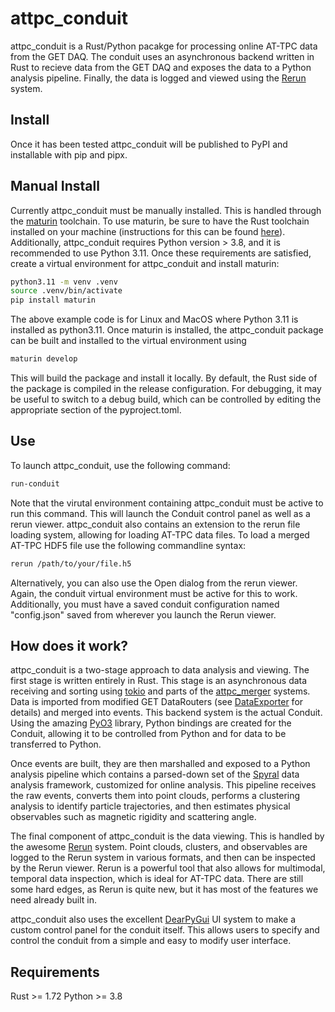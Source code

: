 # attpc_conduit

attpc_conduit is a Rust/Python pacakge for processing online AT-TPC data from the GET DAQ. The conduit uses an asynchronous backend written in Rust to recieve data from the GET DAQ and exposes the data to a Python analysis pipeline. Finally, the data is logged and viewed using the [Rerun](https://rerun.io) system.

## Install

Once it has been tested attpc_conduit will be published to PyPI and installable with pip and pipx.

## Manual Install

Currently attpc_conduit must be manually installed. This is handled through the [maturin](https://github.com/PyO3/maturin) toolchain. To use maturin, be sure to have the Rust toolchain installed on your machine (instructions for this can be found [here](https://rust-lang.org/tools/install)). Additionally, attpc_conduit requires Python version > 3.8, and it is recommended to use Python 3.11. Once these requirements are satisfied, create a virtual environment for attpc_conduit and install maturin:

```bash
python3.11 -m venv .venv
source .venv/bin/activate
pip install maturin
```

The above example code is for Linux and MacOS where Python 3.11 is installed as python3.11. Once maturin is installed, the attpc_conduit package can be built and installed to the virtual environment using

```bash
maturin develop
```

This will build the package and install it locally. By default, the Rust side of the package is compiled in the release configuration. For debugging, it may be useful to switch to a debug build, which can be controlled by editing the appropriate section of the pyproject.toml.

## Use

To launch attpc_conduit, use the following command:

```bash
run-conduit
```

Note that the virutal environment containing attpc_conduit must be active to run this command. This will launch the Conduit control panel as well as a rerun viewer. attpc_conduit also contains an extension to the rerun file loading system, allowing for loading AT-TPC data files. To load a merged AT-TPC HDF5 file use the following commandline syntax:

```bash
rerun /path/to/your/file.h5
```

Alternatively, you can also use the Open dialog from the rerun viewer. Again, the conduit virtual environment must be active for this to work. Additionally, you must have a saved conduit configuration named "config.json" saved from wherever you launch the Rerun viewer.

## How does it work?

attpc_conduit is a two-stage approach to data analysis and viewing. The first stage is written entirely in Rust. This stage is an asynchronous data receiving and sorting using [tokio](https://tokio.rs) and parts of the [attpc_merger](https://attpc.github.io/attpc_merger) systems. Data is imported from modified GET DataRouters (see [DataExporter](https://github.com/gwm17/DataExporter) for details) and merged into events. This backend system is the actual Conduit. Using the amazing [PyO3](https://github.com/PyO3/pyo3) library, Python bindings are created for the Conduit, allowing it to be controlled from Python and for data to be transferred to Python.

Once events are built, they are then marshalled and exposed to a Python analysis pipeline which contains a parsed-down set of the [Spyral](https://attpc.github.io/Spyral) data analysis framework, customized for online analysis. This pipeline receives the raw events, converts them into point clouds, performs a clustering analysis to identify particle trajectories, and then estimates physical observables such as magnetic rigidity and scattering angle.

The final component of attpc_conduit is the data viewing. This is handled by the awesome [Rerun](https://rerun.io) system. Point clouds, clusters, and observables are logged to the Rerun system in various formats, and then can be inspected by the Rerun viewer. Rerun is a powerful tool that also allows for multimodal, temporal data inspection, which is ideal for AT-TPC data. There are still some hard edges, as Rerun is quite new, but it has most of the features we need already built in.

attpc_conduit also uses the excellent [DearPyGui](https://github.com/hoffstadt/DearPyGui) UI system to make a custom control panel for the conduit itself. This allows users to specify and control the conduit from a simple and easy to modify user interface.

## Requirements

Rust >= 1.72
Python >= 3.8
